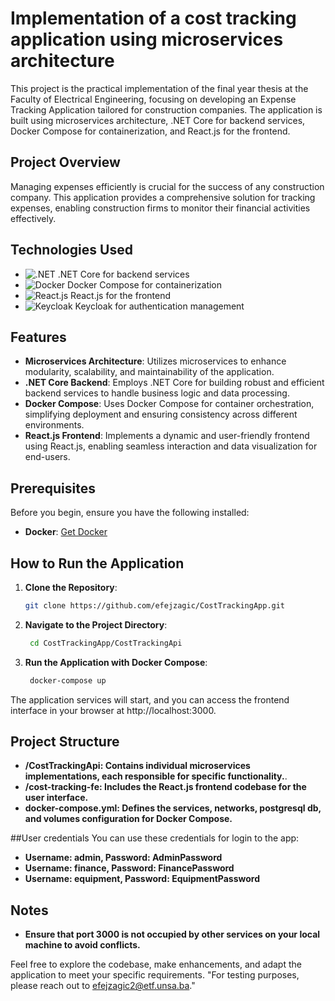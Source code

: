 # Implementation of a cost tracking application using microservices architecture

This project is the practical implementation of the final year thesis at the Faculty of Electrical Engineering, focusing on developing an Expense Tracking Application tailored for construction companies. The application is built using microservices architecture, .NET Core for backend services, Docker Compose for containerization, and React.js for the frontend.

## Project Overview

Managing expenses efficiently is crucial for the success of any construction company. This application provides a comprehensive solution for tracking expenses, enabling construction firms to monitor their financial activities effectively.

## Technologies Used

- ![.NET](https://fontawesome.com/v5.15/icons/dotnet?style=brands) .NET Core for backend services
- ![Docker](https://fontawesome.com/v5.15/icons/docker?style=brands) Docker Compose for containerization
- ![React.js](https://fontawesome.com/v5.15/icons/react?style=brands) React.js for the frontend
- ![Keycloak](https://fontawesome.com/v5.15/icons/key?style=brands) Keycloak for authentication management


## Features

- **Microservices Architecture**: Utilizes microservices to enhance modularity, scalability, and maintainability of the application.
- **.NET Core Backend**: Employs .NET Core for building robust and efficient backend services to handle business logic and data processing.
- **Docker Compose**: Uses Docker Compose for container orchestration, simplifying deployment and ensuring consistency across different environments.
- **React.js Frontend**: Implements a dynamic and user-friendly frontend using React.js, enabling seamless interaction and data visualization for end-users.

## Prerequisites

Before you begin, ensure you have the following installed:

- **Docker**: [Get Docker](https://www.docker.com/get-started)


## How to Run the Application

1. **Clone the Repository**:

   ```bash
   git clone https://github.com/efejzagic/CostTrackingApp.git
2. **Navigate to the Project Directory**:
   
   ```bash
    cd CostTrackingApp/CostTrackingApi
3. **Run the Application with Docker Compose**:
   
   ```bash
    docker-compose up

The application services will start, and you can access the frontend interface in your browser at http://localhost:3000.

## Project Structure


- **/CostTrackingApi: Contains individual microservices implementations, each responsible for specific functionality.**.
- **/cost-tracking-fe: Includes the React.js frontend codebase for the user interface.**
- **docker-compose.yml: Defines the services, networks, postgresql db, and volumes configuration for Docker Compose.**

##User credentials
You can use these credentials for login to the app: 
- **Username: admin, Password: AdminPassword**
- **Username: finance, Password: FinancePassword**
- **Username: equipment, Password: EquipmentPassword**


## Notes

- **Ensure that port 3000 is not occupied by other services on your local machine to avoid conflicts.**

Feel free to explore the codebase, make enhancements, and adapt the application to meet your specific requirements.
"For testing purposes, please reach out to [efejzagic2@etf.unsa.ba](mailto:efejzagic2@etf.unsa.ba)."





